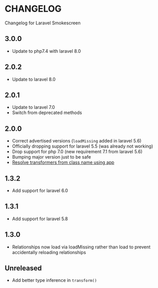 # CHANGELOG

Changelog for Laravel Smokescreen

## 3.0.0

- Update to php7.4 with laravel 8.0

## 2.0.2

- Update to laravel 8.0

## 2.0.1

- Update to laravel 7.0
- Switch from deprecated methods

## 2.0.0

- Correct advertised versions (`loadMissing` added in laravel 5.6)
- Officially dropping support for laravel 5.5 (was already not working)
- Drop support for php 7.0 (new requirement 7.1 from laravel 5.6)
- Bumping major version just to be safe
- [Resolve transformers from class name using app](https://github.com/rexlabsio/smokescreen-laravel-php/issues/16)

## 1.3.2

- Add support for laravel 6.0

## 1.3.1

- Add support for laravel 5.8

## 1.3.0

- Relationships now load via loadMissing rather than load to prevent accidentally reloading relationships

## Unreleased

- Add better type inference in `transform()`
